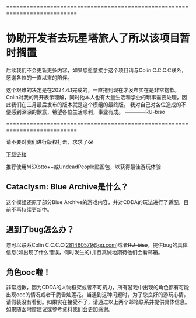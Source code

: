 ===========================================================================
# 协助开发者去玩星塔旅人了所以该项目暂时搁置
后续我们不会更新更多内容，如果您愿意接手这个项目请与Colin C.C.C.C联系，感谢各位的一直以来的陪伴。

这个艰难的决定是在2024.4.1完成的，一直拖到现在才发布实在是非常抱歉。Colin对我的离开表示理解，同时他本人也有大量生活和学业的琐事需要处理，因此我们在三月最后发布的版本就是这个模组的最终版。
我对自己对各位造成的不便感到深深的歉意，希望各位生活顺利，事业有成。  ————RU-biso

===========================================================================

请不要对我们进行版权打击，求求了😭  

[下载链接](https://github.com/ColinCCCC/Cataclysm_Blue_Archive/releases)

推荐使用MSXotto++或UndeadPeople贴图包，以获得最佳游玩体验

## Cataclysm: Blue Archive是什么？  
这个模组还原了部分Blue Archive的游戏内容，并对CDDA的玩法进行了适配，目前不再持续更新中。  

## 遇到了bug怎么办？  
您可以联系Colin C.C.C.C(281460579@qq.com)或者~~RU-biso~~，提供bug的具体信息(如出现了什么错误，何时发生的)并且真诚地期待他们会看邮箱。  

## 角色ooc啦！  
非常抱歉，因为CDDA的人物框架或者不可抗力，所有游戏中出现的角色都有可能出现ooc的情况或者干脆舌灿莲花。当遇到这种问题时，为了您良好的游玩心情，请假装没有看到。如果实在接受不了，请通过以上两个邮箱联系并提供具体信息。如果随函附赠建议或参考资料我们会更加感谢。
